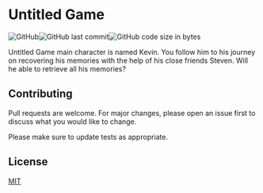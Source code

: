 # Untitled Game

![GitHub](https://img.shields.io/github/license/rageCode153/untitledGame)![GitHub last commit](https://img.shields.io/github/last-commit/rageCode153/untitledGame)![GitHub code size in bytes](https://img.shields.io/github/languages/code-size/rageCode153/untitledGame)

Untitled Game main character is named Kevin. You follow him to his journey on recovering his memories with the help of his close friends Steven. Will he able to retrieve all his memories?

## Contributing
Pull requests are welcome. For major changes, please open an issue first to discuss what you would like to change.

Please make sure to update tests as appropriate.

## License
[MIT](https://choosealicense.com/licenses/mit/)
